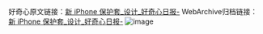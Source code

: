 好奇心原文链接：[新 iPhone 保护套_设计_好奇心日报-](https://www.qdaily.com/articles/2528.html)
WebArchive归档链接：[新 iPhone 保护套_设计_好奇心日报-](http://web.archive.org/web/20190623151200/https://www.qdaily.com/articles/2528.html)
![image](http://ww3.sinaimg.cn/large/007d5XDpgy1g3vc6qg97ij30u039onav)